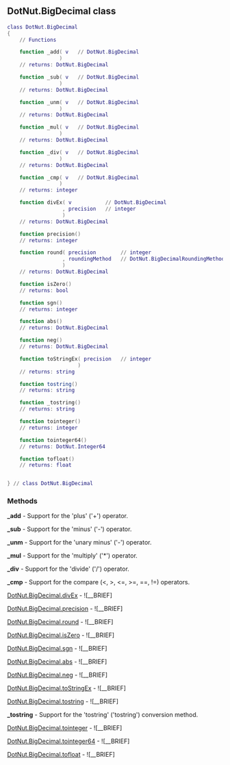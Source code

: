 ## DotNut.BigDecimal class


```lua
class DotNut.BigDecimal
{
    // Functions

    function _add( v   // DotNut.BigDecimal
                 )
    // returns: DotNut.BigDecimal

    function _sub( v   // DotNut.BigDecimal
                 )
    // returns: DotNut.BigDecimal

    function _unm( v   // DotNut.BigDecimal
                 )
    // returns: DotNut.BigDecimal

    function _mul( v   // DotNut.BigDecimal
                 )
    // returns: DotNut.BigDecimal

    function _div( v   // DotNut.BigDecimal
                 )
    // returns: DotNut.BigDecimal

    function _cmp( v   // DotNut.BigDecimal
                 )
    // returns: integer

    function divEx( v           // DotNut.BigDecimal
                  , precision   // integer
                  )
    // returns: DotNut.BigDecimal

    function precision()
    // returns: integer

    function round( precision        // integer
                  , roundingMethod   // DotNut.BigDecimalRoundingMethod
                  )
    // returns: DotNut.BigDecimal

    function isZero()
    // returns: bool

    function sgn()
    // returns: integer

    function abs()
    // returns: DotNut.BigDecimal

    function neg()
    // returns: DotNut.BigDecimal

    function toStringEx( precision   // integer
                       )
    // returns: string

    function tostring()
    // returns: string

    function _tostring()
    // returns: string

    function tointeger()
    // returns: integer

    function tointeger64()
    // returns: DotNut.Integer64

    function tofloat()
    // returns: float


} // class DotNut.BigDecimal
```



### Methods


**_add** - Support for the 'plus' ('+') operator.


**_sub** - Support for the 'minus' ('-') operator.


**_unm** - Support for the 'unary minus' ('-') operator.


**_mul** - Support for the 'multiply' ('*') operator.


**_div** - Support for the 'divide' ('/') operator.


**_cmp** - Support for the compare (<, >, <=, >=, ==, !=) operators.


[DotNut.BigDecimal.divEx](../DotNut/BigDecimal/divEx.md) - ![__BRIEF]


[DotNut.BigDecimal.precision](../DotNut/BigDecimal/precision.md) - ![__BRIEF]


[DotNut.BigDecimal.round](../DotNut/BigDecimal/round.md) - ![__BRIEF]


[DotNut.BigDecimal.isZero](../DotNut/BigDecimal/isZero.md) - ![__BRIEF]


[DotNut.BigDecimal.sgn](../DotNut/BigDecimal/sgn.md) - ![__BRIEF]


[DotNut.BigDecimal.abs](../DotNut/BigDecimal/abs.md) - ![__BRIEF]


[DotNut.BigDecimal.neg](../DotNut/BigDecimal/neg.md) - ![__BRIEF]


[DotNut.BigDecimal.toStringEx](../DotNut/BigDecimal/toStringEx.md) - ![__BRIEF]


[DotNut.BigDecimal.tostring](../DotNut/BigDecimal/tostring.md) - ![__BRIEF]


**_tostring** - Support for the 'tostring' ('tostring') conversion method.


[DotNut.BigDecimal.tointeger](../DotNut/BigDecimal/tointeger.md) - ![__BRIEF]


[DotNut.BigDecimal.tointeger64](../DotNut/BigDecimal/tointeger64.md) - ![__BRIEF]


[DotNut.BigDecimal.tofloat](../DotNut/BigDecimal/tofloat.md) - ![__BRIEF]


